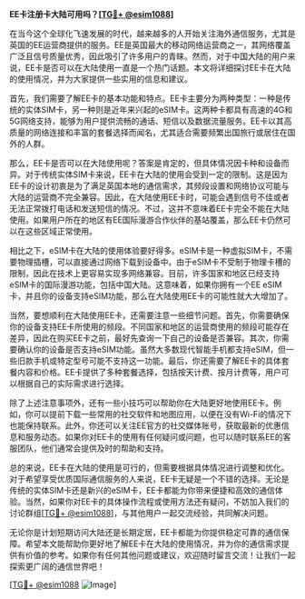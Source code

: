 **EE卡注册卡大陆可用吗？[[TG💪+ @esim1088](https://t.me/s/esim1088)]**

在当今这个全球化飞速发展的时代，越来越多的人开始关注海外通信服务，尤其是英国的EE运营商提供的服务。EE是英国最大的移动网络运营商之一，其网络覆盖广泛且信号质量优秀，因此吸引了许多用户的青睐。然而，对于中国大陆的用户来说，EE卡是否可以在大陆使用一直是一个热门话题。本文将详细探讨EE卡在大陆的使用情况，并为大家提供一些实用的信息和建议。

首先，我们需要了解EE卡的基本功能和特点。EE卡主要分为两种类型：一种是传统的实体SIM卡，另一种则是近年来兴起的eSIM卡。这两种卡都具有高速的4G和5G网络支持，能够为用户提供流畅的通话、短信以及数据流量服务。EE卡以其高质量的网络连接和丰富的套餐选择而闻名，尤其适合需要频繁出国旅行或居住在国外的人群。

那么，EE卡是否可以在大陆使用呢？答案是肯定的，但具体情况因卡种和设备而异。对于传统实体SIM卡来说，EE卡在大陆的使用会受到一定的限制。这是因为EE卡的设计初衷是为了满足英国本地的通信需求，其频段设置和网络协议可能与大陆的运营商不完全兼容。因此，在大陆使用EE卡时，可能会遇到信号不佳或者无法正常拨打电话和发送短信的情况。不过，这并不意味着EE卡完全不能在大陆使用。如果用户所在的地区有EE国际漫游合作伙伴的基站覆盖，那么EE卡仍然可以在这些区域正常使用。

相比之下，eSIM卡在大陆的使用体验要好得多。eSIM卡是一种虚拟SIM卡，不需要物理插槽，可以直接通过网络下载到设备中。由于eSIM卡不受制于物理卡槽的限制，因此在技术上更容易实现多网络兼容。目前，许多国家和地区已经支持eSIM卡的国际漫游功能，包括中国大陆。这意味着，如果你拥有一个EE eSIM卡，并且你的设备支持eSIM功能，那么在大陆使用EE卡的可能性就大大增加了。

当然，要想顺利在大陆使用EE卡，还需要注意一些细节问题。首先，你需要确保你的设备支持EE卡所使用的频段。不同国家和地区的运营商使用的频段可能存在差异，因此在购买EE卡之前，最好先查询一下自己的设备是否兼容。其次，你需要确认你的设备是否支持eSIM功能。虽然大多数现代智能手机都支持eSIM，但一些旧款手机或特定型号可能不支持这一功能。最后，你还需要了解EE卡的具体套餐内容和价格。EE卡提供了多种套餐选择，包括按天计费、按月计费等，用户可以根据自己的实际需求进行选择。

除了上述注意事项外，还有一些小技巧可以帮助你在大陆更好地使用EE卡。例如，你可以提前下载一些常用的社交软件和地图应用，以便在没有Wi-Fi的情况下也能保持联系。此外，你还可以关注EE官方的社交媒体账号，获取最新的优惠信息和服务动态。如果你对EE卡的使用有任何疑问或问题，也可以随时联系EE的客服团队，他们通常会提供及时的帮助和支持。

总的来说，EE卡在大陆的使用是可行的，但需要根据具体情况进行调整和优化。对于希望享受优质国际通信服务的人来说，EE卡无疑是一个不错的选择。无论是传统的实体SIM卡还是新兴的eSIM卡，EE卡都能为你带来便捷和高效的通信体验。当然，如果你对EE卡的具体操作流程或使用方法还有疑问，不妨加入我们的讨论群组[[TG💪+ @esim1088](https://t.me/s/esim1088)]，与其他用户一起交流经验，共同解决问题。

无论你是计划短期访问大陆还是长期定居，EE卡都能为你提供稳定可靠的通信保障。希望本文能帮助你更好地了解EE卡在大陆的使用情况，并为你的通信需求提供有价值的参考。如果你有任何其他问题或建议，欢迎随时留言交流！让我们一起探索更广阔的通信世界吧！

[[TG💪+ @esim1088](https://t.me/s/esim1088) ![Image](https://i.postimg.cc/4NQfJmqS/Snipaste-2025-05-13-00-14-12.png)]